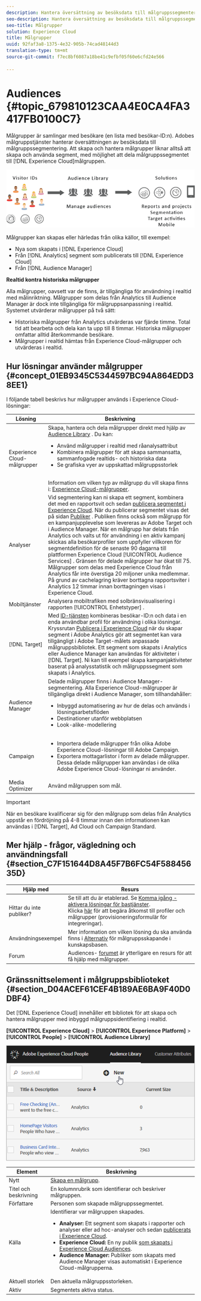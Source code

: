 ```yaml
---
description: Hantera översättning av besöksdata till målgruppssegmentering.
seo-description: Hantera översättning av besöksdata till målgruppssegmentering.
seo-title: Målgrupper
solution: Experience Cloud
title: Målgrupper
uuid: 92faf3a8-1375-4e32-905b-74cad48144d3
translation-type: tm+mt
source-git-commit: f7ec8bf6087a18be41c9efbf05f60e6cfd24e566

---
```



# Audiences {#topic_679810123CAA4E0CA4FA3417FB0100C7}

Målgrupper är samlingar med besökare (en lista med besökar-ID:n). Adobes målgruppstjänster hanterar översättningen av besöksdata till målgruppssegmentering. Att skapa och hantera målgrupper liknar alltså att skapa och använda segment, med möjlighet att dela målgruppssegmentet till [!DNL Experience Cloud]målgruppen.

![](assets/audiences.png)

Målgrupper kan skapas eller härledas från olika källor, till exempel:

* Nya som skapats i [!DNL Experience Cloud]
* Från [!DNL Analytics] segment som publicerats till [!DNL Experience Cloud]
* Från [!DNL Audience Manager]

**Realtid kontra historiska målgrupper**

Alla målgrupper, oavsett var de finns, är tillgängliga för användning i realtid med målinriktning. Målgrupper som delas från Analytics till Audience Manager är dock inte tillgängliga för målgruppsanpassning i realtid. Systemet utvärderar målgrupper på två sätt:

* Historiska målgrupper från Analytics utvärderas var fjärde timme. Total tid att bearbeta och dela kan ta upp till 8 timmar.  Historiska målgrupper omfattar alltid återkommande besökare.
* Målgrupper i realtid hämtas från Experience Cloud-målgrupper och utvärderas i realtid.

## Hur lösningar använder målgrupper {#concept_01EB9345C5344597BC94A864EDD38EE1}

I följande tabell beskrivs hur målgrupper används i Experience Cloud-lösningar:

| Lösning | Beskrivning |
|--- |--- |
| Experience Cloud-målgrupper | Skapa, hantera och dela målgrupper direkt med hjälp av [Audience Library](../audience-library/audience-library.md) . Du kan:<ul><li>Använd målgrupper i realtid med råanalysattribut</li><li>Kombinera målgrupper för att skapa sammansatta, sammanfogade realtids- och historiska data</li><li>Se grafiska vyer av uppskattad målgruppsstorlek</li></ul><br>Information om vilken typ av målgrupp du vill skapa finns i: [Experience Cloud-målgrupper](https://helpx.adobe.com/marketing-cloud-core/kb/People/Audience-Creation-Options.html). |
| Analyser | Vid segmentering kan ni skapa ett segment, kombinera det med en rapportsvit och sedan [publicera segmentet i Experience Cloud](../audience-library/audience-library.md). När du publicerar segmentet visas det på sidan [Publiker](../audience-library/audience-library.md) . Publiken finns också som målgrupp för en kampanjupplevelse som levereras av Adobe Target och i Audience Manager. När en målgrupp har delats från Analytics och valts ut för användning i en aktiv kampanj skickas alla besökarprofiler som uppfyller villkoren för segmentdefinition för de senaste 90 dagarna till plattformen Experience Cloud [!UICONTROL Audience Services] . Gränsen för delade målgrupper har ökat till 75. Målgrupper som delas med Experience Cloud från Analytics får inte överstiga 20 miljoner unika medlemmar. På grund av cachelagring kräver borttagna rapportsviter i Analytics 12 timmar innan borttagningen visas i Experience Cloud. |
| Mobiltjänster | Analysera mobiltrafiken med solbränsvisualisering i rapporten [!UICONTROL Enhetstyper] . |
| [!DNL Target] | Med [ID-tjänsten](https://docs.adobe.com/content/help/en/id-service/using/home.html) kombineras besökar-ID:n och data i en enda användbar profil för användning i olika lösningar. Kryssrutan [Publicera i Experience Cloud](../audience-library/audience-library.md) när du skapar segment i Adobe Analytics gör att segmentet kan vara tillgängligt i Adobe Target-målets anpassade målgruppsbibliotek. Ett segment som skapats i Analytics eller Audience Manager kan användas för aktiviteter i [!DNL Target].  Ni kan till exempel skapa kampanjaktiviteter baserat på analysstatistik och målgruppssegment som skapats i Analytics. |
| Audience Manager | Delade målgrupper finns i Audience Manager-segmentering. Alla Experience Cloud-målgrupper är tillgängliga direkt i Audience Manager, som tillhandahåller:<ul><li>Inbyggd automatisering av hur de delas och används i lösningsarbetsflöden</li><li>Destinationer utanför webbplatsen</li><li>Look-alike-modellering</li></ul> |
| Campaign | <ul><li>Importera delade målgrupper från olika Adobe Experience Cloud-lösningar till Adobe Campaign.</li><li>Exportera mottagarlistor i form av delade målgrupper. Dessa delade målgrupper kan användas i de olika Adobe Experience Cloud-lösningar ni använder.</li></ul> |
| Media Optimizer | Använd målgruppen som mål. |

>[!IMPORTANT]
>
>När en besökare kvalificerar sig för den målgrupp som delas från Analytics uppstår en fördröjning på 4-8 timmar innan den informationen kan användas i [!DNL Target], Ad Cloud och Campaign Standard.

## Mer hjälp - frågor, vägledning och användningsfall {#section_C7F151644D8A45F7B6FC54F58845635D}

| Hjälp med | Resurs |
|--- |--- |
| Hittar du inte publiker? | Se till att du är etablerad. Se [Komma igång - aktivera lösningar för bastjänster](../core-services/core-services.md).<br>Klicka [här](https://www.adobe.com/go/audiences) för att begära åtkomst till profiler och målgrupper (provisioneringsformulär för integreringar). |
| Användningsexempel | Mer information om vilken lösning du ska använda finns i [Alternativ](https://helpx.adobe.com/marketing-cloud-core/kb/People/Audience-Creation-Options.html) för målgruppsskapande i kunskapsbasen. |
| Forum | Audiences- [forumet](https://forums.adobe.com/community/experience-cloud/platform/core-services/people-service/audiences) är ytterligare en resurs för att få hjälp med målgrupper. |

## Gränssnittselement i målgruppsbiblioteket {#section_D04ACEF61CEF4B189AE6BA9F40D0DBF4}

Det [!DNL Experience Cloud] innehåller ett bibliotek för att skapa och hantera målgrupper med inbyggd målgruppsidentifiering i realtid.

**[!UICONTROL Experience Cloud]** > **[!UICONTROL Experience Platform]** > **[!UICONTROL People]** > **[!UICONTROL Audience Library]**

![](assets/audience_library.png)

| Element | Beskrivning |
|--- |--- |
| Nytt | [Skapa en målgrupp](../audience-library/audience-library.md). |
| Titel och beskrivning | En kolumnrubrik som identifierar och beskriver målgruppen. |
| Författare | Personen som skapade målgruppssegmentet. |
| Källa | Identifierar var målgruppen skapades.<ul><li>**Analyser:** Ett segment som skapats i rapporter och analyser eller ad hoc-analyser och sedan [publicerats i Experience Cloud](../audience-library/audience-library.md).</li><li>**Experience Cloud:** En ny publik [som skapats i Experience Cloud Audiences](../audience-library/audience-library.md).</li><li>**Audience Manager:** Publiker som skapats med Audience Manager visas automatiskt i Experience Cloud-målgrupperna.</li></ul> |
| Aktuell storlek | Den aktuella målgruppsstorleken. |
| Aktiv | Segmentets aktiva status. |
